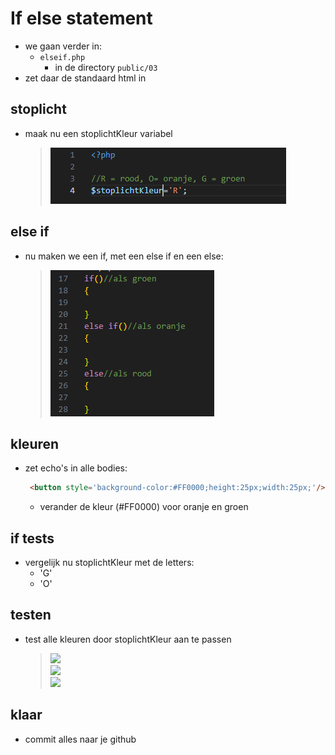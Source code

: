 # If else statement

- we gaan verder in:
    - `elseif.php` 
        - in de directory `public/03`
- zet daar de standaard html in
## stoplicht

- maak nu een stoplichtKleur variabel
    >![](img/stoplicht.PNG)


## else if

- nu maken we een if, met een else if en een else:
    >![](img/elseif.PNG)


## kleuren
- zet echo's in alle bodies:
   ```Html
    <button style='background-color:#FF0000;height:25px;width:25px;'/>
    ```
    - verander de kleur (#FF0000) voor oranje en groen


## if tests

- vergelijk nu stoplichtKleur met de letters:
    - 'G'
    - 'O'

## testen

- test alle kleuren door stoplichtKleur aan te passen

    >![](img/rood.PNG)  
    >![](img/oranje.PNG)  
    >![](img/groen.PNG)
    
## klaar
- commit alles naar je github

